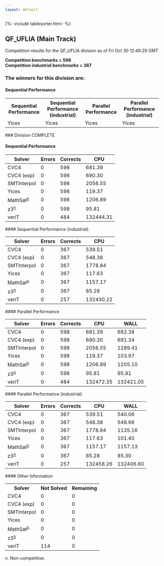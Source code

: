 ```yaml
---
layout: default
---
```

{%- include tablesorter.html -%}

##  QF_UFLIA (Main Track)

Competition results for the QF_UFLIA division as of Fri Oct 30 12:49:29 GMT

**Competition benchmarks = 598** 
**<br/>Competition industrial benchmarks = 367** 

### The winners for this division are: 
#### Sequential Performance
<table>
<tr>
<th class="center">Sequential Performance</th>
<th class="center">Sequential Performance (industrial)</th>
<th class="center">Parallel Performance</th>
<th class="center">Parallel Performance (industrial)</th>
</tr>
<tr class="center">
<td>Yices</td>
<td>Yices</td>
<td>Yices</td>
<td>Yices</td>
</tr>
</table>
### Division COMPLETE
 




#### Sequential Performance
<table id="sequential" class="result sorted">
<thead>
<tr>
<th class="center">Solver</th><th class="center">Errors</th>
<th class="center">Corrects</th>
<th class="center">CPU</th>
</tr>
</thead>
<tr>
<td>CVC4</td>
<td class="right">0</td>
<td class="right">598</td>
<td class="right">681.39</td>
</tr>
<tr>
<td>CVC4 (exp)</td>
<td class="right">0</td>
<td class="right">598</td>
<td class="right">690.30</td>
</tr>
<tr>
<td>SMTInterpol</td>
<td class="right">0</td>
<td class="right">598</td>
<td class="right">2056.55</td>
</tr>
<tr>
<td>Yices</td>
<td class="right">0</td>
<td class="right">598</td>
<td class="right">119.37</td>
</tr>
<tr>
<td><span class="non-competing-grey">MathSat<sup><a href="#fn">n</a></sup></span></td>
<td class="right">0</td>
<td class="right">598</td>
<td class="right">1206.89</td>
</tr>
<tr>
<td><span class="non-competing-grey">z3<sup><a href="#fn">n</a></sup></span></td>
<td class="right">0</td>
<td class="right">598</td>
<td class="right">95.81</td>
</tr>
<tr>
<td>veriT</td>
<td class="right">0</td>
<td class="right">484</td>
<td class="right">132444.31</td>
</tr>
</table>
#### Sequential Performance (industrial)
<table id="sequentiali" class="result sorted">
<thead>
<tr>
<th class="center">Solver</th><th class="center">Errors</th>
<th class="center">Corrects</th>
<th class="center">CPU</th>
</tr>
</thead>
<tr>
<td>CVC4</td>
<td class="right">0</td>
<td class="right">367</td>
<td class="right">539.51</td>
</tr>
<tr>
<td>CVC4 (exp)</td>
<td class="right">0</td>
<td class="right">367</td>
<td class="right">548.38</td>
</tr>
<tr>
<td>SMTInterpol</td>
<td class="right">0</td>
<td class="right">367</td>
<td class="right">1778.84</td>
</tr>
<tr>
<td>Yices</td>
<td class="right">0</td>
<td class="right">367</td>
<td class="right">117.63</td>
</tr>
<tr>
<td><span class="non-competing-grey">MathSat<sup><a href="#fn">n</a></sup></span></td>
<td class="right">0</td>
<td class="right">367</td>
<td class="right">1157.17</td>
</tr>
<tr>
<td><span class="non-competing-grey">z3<sup><a href="#fn">n</a></sup></span></td>
<td class="right">0</td>
<td class="right">367</td>
<td class="right">85.28</td>
</tr>
<tr>
<td>veriT</td>
<td class="right">0</td>
<td class="right">257</td>
<td class="right">132430.22</td>
</tr>
</table>
#### Parallel Performance
<table id="parallel" class="result sorted">
<thead>
<tr>
<th class="center">Solver</th><th class="center">Errors</th>
<th class="center">Corrects</th>
<th class="center">CPU</th>
<th class="center">WALL</th>
</tr>
</thead>
<tr>
<td>CVC4</td>
<td class="right">0</td>
<td class="right">598</td>
<td class="right">681.39</td>
<td class="right">682.38</td>
</tr>
<tr>
<td>CVC4 (exp)</td>
<td class="right">0</td>
<td class="right">598</td>
<td class="right">690.30</td>
<td class="right">691.34</td>
</tr>
<tr>
<td>SMTInterpol</td>
<td class="right">0</td>
<td class="right">598</td>
<td class="right">2056.55</td>
<td class="right">1289.41</td>
</tr>
<tr>
<td>Yices</td>
<td class="right">0</td>
<td class="right">598</td>
<td class="right">119.37</td>
<td class="right">103.97</td>
</tr>
<tr>
<td><span class="non-competing-grey">MathSat<sup><a href="#fn">n</a></sup></span></td>
<td class="right">0</td>
<td class="right">598</td>
<td class="right">1206.89</td>
<td class="right">1205.10</td>
</tr>
<tr>
<td><span class="non-competing-grey">z3<sup><a href="#fn">n</a></sup></span></td>
<td class="right">0</td>
<td class="right">598</td>
<td class="right">95.81</td>
<td class="right">95.91</td>
</tr>
<tr>
<td>veriT</td>
<td class="right">0</td>
<td class="right">484</td>
<td class="right">132472.35</td>
<td class="right">132421.05</td>
</tr>

</table>
#### Parallel Performance (industrial)
<table id="paralleli" class="result sorted">
<thead>
<tr>
<th class="center">Solver</th><th class="center">Errors</th>
<th class="center">Corrects</th>
<th class="center">CPU</th>
<th class="center">WALL</th>
</tr>
</thead>
<tr>
<td>CVC4</td>
<td class="right">0</td>
<td class="right">367</td>
<td class="right">539.51</td>
<td class="right">540.06</td>
</tr>
<tr>
<td>CVC4 (exp)</td>
<td class="right">0</td>
<td class="right">367</td>
<td class="right">548.38</td>
<td class="right">548.96</td>
</tr>
<tr>
<td>SMTInterpol</td>
<td class="right">0</td>
<td class="right">367</td>
<td class="right">1778.84</td>
<td class="right">1135.16</td>
</tr>
<tr>
<td>Yices</td>
<td class="right">0</td>
<td class="right">367</td>
<td class="right">117.63</td>
<td class="right">101.40</td>
</tr>
<tr>
<td><span class="non-competing-grey">MathSat<sup><a href="#fn">n</a></sup></span></td>
<td class="right">0</td>
<td class="right">367</td>
<td class="right">1157.17</td>
<td class="right">1157.13</td>
</tr>
<tr>
<td><span class="non-competing-grey">z3<sup><a href="#fn">n</a></sup></span></td>
<td class="right">0</td>
<td class="right">367</td>
<td class="right">85.28</td>
<td class="right">85.30</td>
</tr>
<tr>
<td>veriT</td>
<td class="right">0</td>
<td class="right">257</td>
<td class="right">132458.26</td>
<td class="right">132406.60</td>
</tr>

</table>
#### Other Information
<table>
<tr>
<th class="center">Solver</th>
<th class="center">Not Solved</th>
<th class="center">Remaining</th>
</tr>
<tr>
<td>CVC4</td>
<td class="right">0</td>
<td class="right">0</td>
</tr>
<tr>
<td>CVC4 (exp)</td>
<td class="right">0</td>
<td class="right">0</td>
</tr>
<tr>
<td>SMTInterpol</td>
<td class="right">0</td>
<td class="right">0</td>
</tr>
<tr>
<td>Yices</td>
<td class="right">0</td>
<td class="right">0</td>
</tr>
<tr>
<td><span class="non-competing-grey">MathSat<sup><a href="#fn">n</a></sup></span></td>
<td class="right">0</td>
<td class="right">0</td>
</tr>
<tr>
<td><span class="non-competing-grey">z3<sup><a href="#fn">n</a></sup></span></td>
<td class="right">0</td>
<td class="right">0</td>
</tr>
<tr>
<td>veriT</td>
<td class="right">114</td>
<td class="right">0</td>
</tr>
</table>

<span id="fn"> n. Non-competitive.</span>
